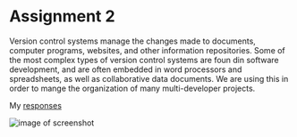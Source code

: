 # Assignment 2

Version control systems manage the changes made to documents, computer programs, websites, and other information repositories. Some of the most complex types of version control systems are foun din software development, and are often embedded in word processors and spreadsheets, as well as collaborative data documents. We are using this in order to mange the organization of many multi-developer projects.

My [responses](./responses.txt)

![image of screenshot](/images/a2screenshot.png)
